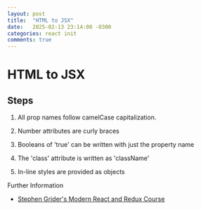 ```yaml
---
layout: post
title:  "HTML to JSX"
date:   2025-02-13 23:14:00 -0300
categories: react init
comments: true
---
```


# HTML to JSX

## Steps

1. All prop names follow camelCase capitalization.

2. Number attributes are curly braces

3. Booleans of 'true' can be written with just the property name

4. The 'class' attribute is written as 'className'

5. In-line styles are provided as objects

Further Information

* [Stephen Grider's Modern React and Redux Course](https://www.udemy.com/course/react-redux)

